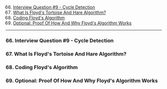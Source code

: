 66. [Interview Question #9 - Cycle Detection](#66)
67. [What Is Floyd's Tortoise And Hare Algorithm?](#67)
68. [Coding Floyd's Algorithm](#68)
69. [Optional: Proof Of How And Why Floyd's Algorithm Works](#69)

---

### 66. Interview Question #9 - Cycle Detection<a id='66'></a>

### 67. What Is Floyd's Tortoise And Hare Algorithm?<a id='67'></a>

### 68. Coding Floyd's Algorithm<a id='68'></a>

### 69. Optional: Proof Of How And Why Floyd's Algorithm Works<a id='69'></a>
